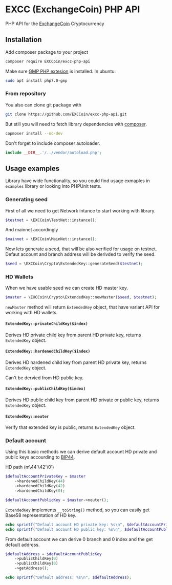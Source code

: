 # EXCC (ExchangeCoin) PHP API

PHP API for the [ExchangeCoin](https://excc.co) Cryptocurrency

## Installation

Add composer package to your project
```bash
composer require EXCCoin/excc-php-api
```

Make sure [GMP PHP extesion](http://php.net/manual/en/book.gmp.php) is installed. In ubuntu:
```bash
sudo apt install php7.0-gmp
```

### From repository

You also can clone git package with
```bash
git clone https://github.com/EXCCoin/excc-php-api.git
```

But still you will need to fetch library dependencies with [composer](https://getcomposer.org/doc/00-intro.md).
```bash
copmoser install --no-dev
```

Don't forget to include composer autoloader.
```php
include __DIR__.'/../vendor/autoload.php';
```

## Usage examples

Library have wide functionality, so you could find usage exmaples in `examples` library or looking into PHPUnit tests.

### Generating seed

First of all we need to get Network intance to start working with library.

```php
$testnet = \EXCCoin\TestNet::instance();
```

And mainnet accordingly
```php
$mainnet = \EXCCoin\MainNet::instance();
```

Now lets generate a seed, that will be also verified for usage on testnet.
Defaut account and branch address will be derivded to verify the seed.

```php
$seed = \EXCCoin\Crypto\ExtendedKey::generateSeed($testnet);
```

### HD Wallets

When we have usable seed we can create HD master key.

```php
$master = \EXCCoin\Crypto\ExtendedKey::newMaster($seed, $testnet);
```

`newMaster` method will return `ExtendedKey` object, that have variant API for working with HD wallets.

#### `ExtendedKey::privateChildKey($index)`

Derives HD private child key from parent HD private key, returns `ExtendedKey` object.

#### `ExtendedKey::hardenedChildKey($index)`

Derives HD hardened child key from parent HD private key, returns `ExtendedKey` object.

Can't be dervied from HD public key.

#### `ExtendedKey::publicChildKey($index)`

Derives HD public child key from parent HD private or public key, returns `ExtendedKey` object.

#### `ExtendedKey::neuter`

Verify that extended key is public, returns `ExtendedKey` object.

### Default account

Using this basic methods we can derive default account HD private and public keys accourding to [BIP44](https://github.com/bitcoin/bips/blob/master/bip-0044.mediawiki).

HD path (m\44'\42'\0')

```php
$defaultAccountPrivateKey = $master
    ->hardenedChildKey(44)
    ->hardenedChildKey(42)
    ->hardenedChildKey(0);

$defaultAccountPublicKey = $master->neuter();
```

`ExtendedKey` implements `__toString()` method, so you can easily get Base58 representation of HD key.

```php
echo sprintf("Default account HD private key: %s\n", $defaultAccountPrivateKey);
echo sprintf("Default account HD public key: %s\n", $defaultAccountPublicKey);
```

From default account we can derive 0 branch and 0 index and the get default address.

```php
$defaultAddress = $defaultAccountPublicKey
    ->publicChildKey(0)
    ->publicChildKey(0)
    ->getAddress();

echo sprintf("Default address: %s\n", $defaultAddress);
```


